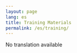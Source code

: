 ```yaml
---
layout: page
lang: es
title: Training Materials
permalink: /es/training/
---
```


No translation available

